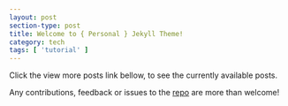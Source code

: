 ```yaml
---
layout: post
section-type: post
title: Welcome to { Personal } Jekyll Theme!
category: tech
tags: [ 'tutorial' ]
---
```


Click the view more posts link bellow, to see the currently available posts.

Any contributions, feedback or issues to the <a href="https://github.com/augmentaudio" target="\_blank">repo</a> are more than welcome!

